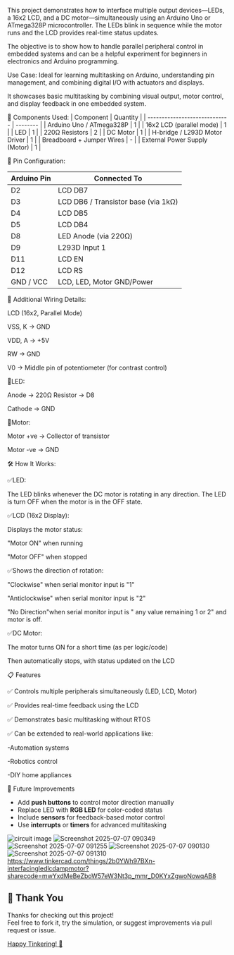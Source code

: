  
This project demonstrates how to interface multiple output devices—LEDs, a 16x2 LCD, and a DC motor—simultaneously using an Arduino Uno or ATmega328P microcontroller. The LEDs blink in sequence while the motor runs and the LCD provides real-time status updates.

The objective is to show how to handle parallel peripheral control in embedded systems and can be a helpful experiment for beginners in electronics and Arduino programming.

Use Case: Ideal for learning multitasking on Arduino, understanding pin management, and combining digital I/O with actuators and displays.

It showcases basic multitasking by combining visual output, motor control, and display feedback in one embedded system.

🧩 Components Used:
| Component                     | Quantity |
| ----------------------------- | -------- |
| Arduino Uno / ATmega328P      | 1        |
| 16x2 LCD (parallel mode)      | 1        |
| LED                           | 1        |
| 220Ω Resistors                | 2        |
| DC Motor                      | 1        |
| H-bridge / L293D Motor Driver | 1        |
| Breadboard + Jumper Wires     | -        |
| External Power Supply (Motor) | 1        |

🔌 Pin Configuration:

| Arduino Pin | Connected To                        |
| ----------- | ----------------------------------- |
| D2          | LCD DB7                             |
| D3          | LCD DB6 / Transistor base (via 1kΩ) |
| D4          | LCD DB5                             |
| D5          | LCD DB4                             |
| D8          | LED Anode (via 220Ω)                |
| D9          | L293D Input 1                       |
| D11         | LCD EN                              |
| D12         | LCD RS                              |
| GND / VCC   | LCD, LED, Motor GND/Power           |


🧩 Additional Wiring Details:

LCD (16x2, Parallel Mode)

VSS, K → GND

VDD, A → +5V

RW → GND

V0 → Middle pin of potentiometer (for contrast control)

🧩LED:

Anode → 220Ω Resistor → D8

Cathode → GND

🧩Motor:

Motor +ve → Collector of transistor

Motor -ve → GND


🛠 How It Works:

✅LED:

The LED blinks whenever the DC motor is rotating in any direction.
The LED is turn OFF when the motor is in the OFF state.

✅LCD (16x2 Display):

Displays the motor status:

"Motor ON" when running

"Motor OFF" when stopped

✅Shows the direction of rotation:

"Clockwise" when serial monitor input is "1"

"Anticlockwise" when serial monitor input is "2"

"No Direction"when serial monitor input is " any value remaining 1 or 2" and  motor is off.

✅DC Motor:

The motor turns ON for a short time (as per logic/code)

Then automatically stops, with status updated on the LCD

📋 Features 

✅ Controls multiple peripherals simultaneously (LED, LCD, Motor)

✅ Provides real-time feedback using the LCD

✅ Demonstrates basic multitasking without RTOS

✅ Can be extended to real-world applications like:
                                              
-Automation systems

-Robotics control

-DIY home appliances

🧠 Future Improvements

- Add **push buttons** to control motor direction manually  
- Replace LED with **RGB LED** for color-coded status  
- Include **sensors** for feedback-based motor control  
- Use **interrupts** or **timers** for advanced multitasking

                                                                
![circuit image](https://github.com/user-attachments/assets/5095763a-ea83-4912-bf71-29ec09877246)
![Screenshot 2025-07-07 090349](https://github.com/user-attachments/assets/8ef5cc2f-598d-4b86-8781-a67e4de06148)
![Screenshot 2025-07-07 091255](https://github.com/user-attachments/assets/7be3f0de-ee8e-48c2-9eee-0d19d611f690)
![Screenshot 2025-07-07 090130](https://github.com/user-attachments/assets/470c5031-2da0-40c5-877f-340ba4d7c326)
![Screenshot 2025-07-07 091310](https://github.com/user-attachments/assets/dd2fda18-df41-49da-ae47-69ee6773c84d)
https://www.tinkercad.com/things/2b0YWh97BXn-interfacingledlcdampmotor?sharecode=mwYxdMeBeZboW57eW3Nt3p_mmr_D0KYxZgwoNowqAB8

## 🙏 Thank You

Thanks for checking out this project!  
Feel free to fork it, try the simulation, or suggest improvements via pull request or issue.

[Happy Tinkering! 🚀](https://www.tinkercad.com/)
                                                                  
